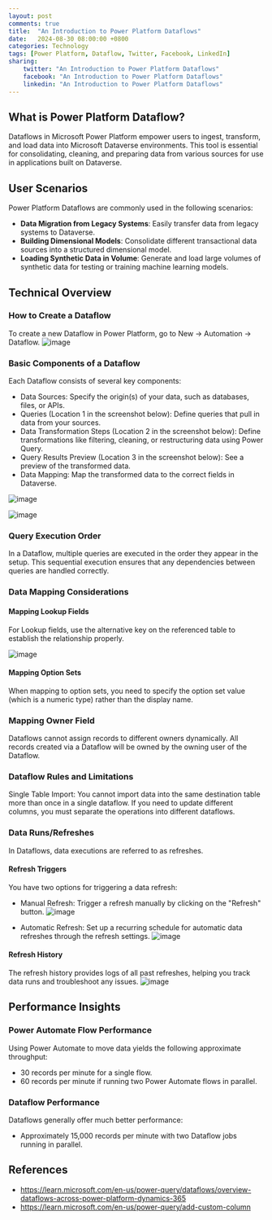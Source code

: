 ```yaml
---
layout: post
comments: true
title:  "An Introduction to Power Platform Dataflows"
date:   2024-08-30 08:00:00 +0800
categories: Technology
tags: [Power Platform, Dataflow, Twitter, Facebook, LinkedIn]
sharing:
    twitter: "An Introduction to Power Platform Dataflows"
    facebook: "An Introduction to Power Platform Dataflows"
    linkedin: "An Introduction to Power Platform Dataflows"
---
```


## What is Power Platform Dataflow?
Dataflows in Microsoft Power Platform empower users to ingest, transform, and load data into Microsoft Dataverse environments. This tool is essential for consolidating, cleaning, and preparing data from various sources for use in applications built on Dataverse.

## User Scenarios
Power Platform Dataflows are commonly used in the following scenarios:

* **Data Migration from Legacy Systems**: Easily transfer data from legacy systems to Dataverse.
* **Building Dimensional Models**: Consolidate different transactional data sources into a structured dimensional model.
* **Loading Synthetic Data in Volume**: Generate and load large volumes of synthetic data for testing or training machine learning models.

## Technical Overview
### How to Create a Dataflow
To create a new Dataflow in Power Platform, go to New -> Automation -> Dataflow.
![image](../images/2024-08-30-data-flow-101/create-dataflow.png)

### Basic Components of a Dataflow
Each Dataflow consists of several key components:

* Data Sources: Specify the origin(s) of your data, such as databases, files, or APIs.
* Queries (Location 1 in the screenshot below): Define queries that pull in data from your sources.
* Data Transformation Steps (Location 2 in the screenshot below): Define transformations like filtering, cleaning, or restructuring data using Power Query.
* Query Results Preview (Location 3 in the screenshot below): See a preview of the transformed data.
* Data Mapping: Map the transformed data to the correct fields in Dataverse.

![image](../images/2024-08-30-data-flow-101/power-query.png)

![image](../images/2024-08-30-data-flow-101/data-map.png)

### Query Execution Order
In a Dataflow, multiple queries are executed in the order they appear in the setup. This sequential execution ensures that any dependencies between queries are handled correctly.

### Data Mapping Considerations
#### Mapping Lookup Fields
For Lookup fields, use the alternative key on the referenced table to establish the relationship properly.

![image](../images/2024-08-30-data-flow-101/alternative-key.png)

#### Mapping Option Sets
When mapping to option sets, you need to specify the option set value (which is a numeric type) rather than the display name.

### Mapping Owner Field
Dataflows cannot assign records to different owners dynamically. All records created via a Dataflow will be owned by the owning user of the Dataflow.

### Dataflow Rules and Limitations
Single Table Import: You cannot import data into the same destination table more than once in a single dataflow. If you need to update different columns, you must separate the operations into different dataflows.

### Data Runs/Refreshes
In Dataflows, data executions are referred to as refreshes.

#### Refresh Triggers
You have two options for triggering a data refresh:

* Manual Refresh: Trigger a refresh manually by clicking on the "Refresh" button.
![image](../images/2024-08-30-data-flow-101/dataflow-manual-refresh.png)

* Automatic Refresh: Set up a recurring schedule for automatic data refreshes through the refresh settings.
![image](../images/2024-08-30-data-flow-101/dataflow-auto-refresh.png)

#### Refresh History
The refresh history provides logs of all past refreshes, helping you track data runs and troubleshoot any issues.
![image](../images/2024-08-30-data-flow-101/dataflow-refresh-history-action-logs.png)

## Performance Insights
### Power Automate Flow Performance
Using Power Automate to move data yields the following approximate throughput:

* 30 records per minute for a single flow.
* 60 records per minute if running two Power Automate flows in parallel.

### Dataflow Performance
Dataflows generally offer much better performance:

* Approximately 15,000 records per minute with two Dataflow jobs running in parallel.

## References
* https://learn.microsoft.com/en-us/power-query/dataflows/overview-dataflows-across-power-platform-dynamics-365
* https://learn.microsoft.com/en-us/power-query/add-custom-column